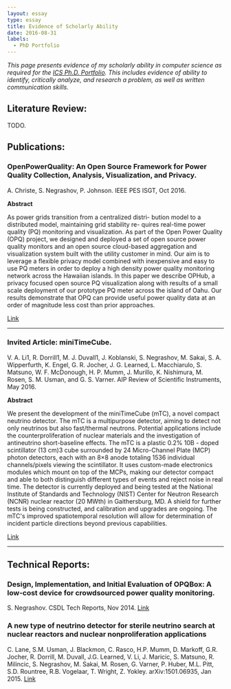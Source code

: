 ```yaml
---
layout: essay  
type: essay  
title: Evidence of Scholarly Ability  
date: 2016-08-31  
labels:
  - PhD Portfolio
---
```


*This page presents evidence of my scholarly ability in computer science as required for the [ICS Ph.D. Portfolio](http://www.ics.hawaii.edu/academics/graduate-degree-programs/ph-d-in-ics/#phd-portfolio). This includes evidence of ability to identify, critically analyze, and research a problem, as well as written communication skills.*

## Literature Review:
TODO.

## Publications:

### OpenPowerQuality: An Open Source Framework for Power Quality Collection, Analysis, Visualization, and Privacy.
A. Christe, S. Negrashov, P. Johnson. IEEE PES ISGT, Oct 2016.

**Abstract**

As power grids transition from a centralized distri-
bution model to a distributed model, maintaining grid stability re-
quires real-time power quality (PQ) monitoring and visualization.
As part of the Open Power Quality (OPQ) project, we designed
and deployed a set of open source power quality monitors and
an open source cloud-based aggregation and visualization system
built with the utility customer in mind. Our aim is to leverage
a flexible privacy model combined with inexpensive and easy to
use PQ meters in order to deploy a high density power quality
monitoring network across the Hawaiian islands. In this paper we
describe OPHub, a privacy focused open source PQ visualization
along with results of a small scale deployment of our prototype
PQ meter across the island of Oahu. Our results demonstrate
that OPQ can provide useful power quality data at an order of
magnitude less cost than prior approaches.

[Link](http://csdl.ics.hawaii.edu/techreports/2016/16-02/16-02.pdf)

--------

### Invited Article: miniTimeCube.
V. A. Li1, R. Dorrill1, M. J. Duvall1, J. Koblanski, S. Negrashov, M. Sakai, S. A. Wipperfurth, K. Engel, G. R. Jocher, J. G. Learned, L. Macchiarulo, S. Matsuno, W. F. McDonough, H. P. Mumm, J. Murillo, K. Nishimura, M. Rosen, S. M. Usman, and G. S. Varner.
AIP Review of Scientific Instruments, May 2016.

**Abstract**

We present the development of the miniTimeCube (mTC), a novel compact neutrino detector. The mTC is a multipurpose detector, aiming to detect not only neutrinos but also fast/thermal neutrons. Potential applications include the counterproliferation of nuclear materials and the investigation of antineutrino short-baseline effects. The mTC is a plastic 0.2% 10B - doped scintillator (13 cm)3 cube surrounded by 24 Micro-Channel Plate (MCP) photon detectors, each with an 8×8 anode totaling 1536 individual channels/pixels viewing the scintillator. It uses custom-made electronics modules which mount on top of the MCPs, making our detector compact and able to both distinguish different types of events and reject noise in real time. The detector is currently deployed and being tested at the National Institute of Standards and Technology (NIST) Center for Neutron Research (NCNR) nuclear reactor (20 MWth) in Gaithersburg, MD. A shield for further tests is being constructed, and calibration and upgrades are ongoing. The mTC's improved spatiotemporal resolution will allow for determination of incident particle directions beyond previous capabilities.

[Link](https://arxiv.org/abs/1602.01405)

--------

## Technical Reports:

### Design, Implementation, and Initial Evaluation of OPQBox: A low-cost device for crowdsourced power quality monitoring.
S. Negrashov. CSDL Tech Reports, Nov 2014.
[Link](http://csdl.ics.hawaii.edu/techreports/2014/14-11/14-11.pdf)

### A new type of neutrino detector for sterile neutrino search at nuclear reactors and nuclear nonproliferation applications
C. Lane, S.M. Usman, J. Blackmon, C. Rasco, H.P. Mumm, D. Markoff, G.R. Jocher, R. Dorrill, M. Duvall, J.G. Learned, V. Li, J. Maricic, S. Matsuno, R. Milincic, S. Negrashov, M. Sakai, M. Rosen, G. Varner, P. Huber, M.L. Pitt, S.D. Rountree, R.B. Vogelaar, T. Wright, Z. Yokley. arXiv:1501.06935, Jan 2015.
[Link](https://arxiv.org/abs/1501.06935)